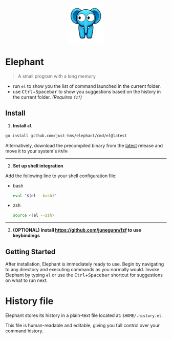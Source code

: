 <p align="center">
    <img style="width:8em;" src="./assets/logo.png" alt="elephant-logo">
</p>

# Elephant

> A small program with a long memory

- run `el` to show you the list of command launched in the current folder.
- use <kbd>Ctrl</kbd>+<kbd>Spacebar</kbd> to show you suggestions based on the history in the current folder. _(Requires `fzf`)_

## Install

1. **Install `el`**

```sh
go install github.com/just-hms/elephant/cmd/el@latest
```

Alternatively, download the precompiled binary from the [latest](https://github.com/just-hms/elephant/releases/latest) release and move it to your system's `PATH`

---

2. **Set up shell integration**

Add the following line to your shell configuration file:

- bash

  ```sh
  eval "$(el --bash)"
  ```

- zsh

  ```sh
  source <(el --zsh)
  ```

---

3. **(OPTIONAL) Install https://github.com/junegunn/fzf to use keybindings**

## Getting Started

After installation, Elephant is immediately ready to use. Begin by navigating to any directory and executing commands as you normally would. Invoke Elephant by typing `el` or use the <kbd>Ctrl</kbd>+<kbd>Spacebar</kbd> shortcut for suggestions on what to run next.

# History file

Elephant stores its history in a plain-text file located at: `$HOME/.history.el`.

This file is human-readable and editable, giving you full control over your command history.
